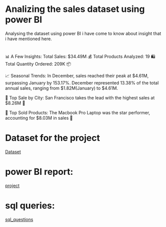 
# Analizing the sales dataset using power BI
Analysing the dataset using power BI i have come to know about insight that i have mentioned here.

#    
📊 A Few Insights:
Total Sales: $34.49M 💰 
Total Products Analyzed: 19 🛍️
Total Quantity Ordered: 209K 📦

📈 Seasonal Trends:
In December, sales reached their peak at $4.61M, surpassing January by 153.17%. December represented 13.38% of the total annual sales, ranging from $1.82M(January) to $4.61M.

🚀 Top Sale by City:
San Francisco takes the lead with the highest sales at $8.26M 🌉

🚀 Top Sold Products:
The Macbook Pro Laptop was the star performer, accounting for $8.03M in sales 🌟

# Dataset for the project
[Dataset](https://github.com/Vara9/sales_analysis/blob/main/sales%20%20Power%20_BI%20project/Sales%20Data.csv)
# power BI report:
[project](https://github.com/Vara9/sales_analysis/blob/main/sales%20%20Power%20_BI%20project/BI%20report%20on%20sales%20dataset.pbix)

# sql queries:
[sql_questions](https://github.com/Vara9/sales_analysis/blob/main/sales%20%20Power%20_BI%20project/sql%20queries%20based%20on%20sales%20dataset.sql)
